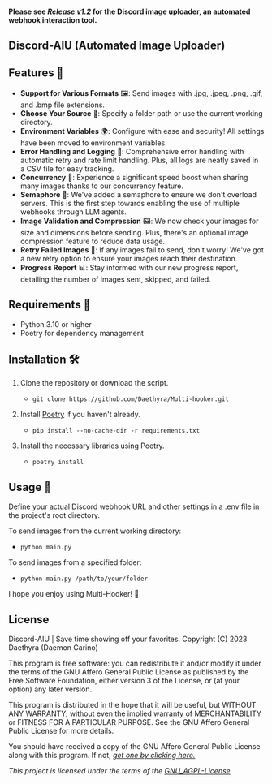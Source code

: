 #### Please see ***[Release v1.2](https://github.com/Daethyra/Webhook-Automation/releases/tag/v1.2)*** for the Discord image uploader, an automated webhook interaction tool.

## Discord-AIU (Automated Image Uploader)
## Features 🌟

* **Support for Various Formats** 🖼️: Send images with .jpg, .jpeg, .png, .gif, and .bmp file extensions.
* **Choose Your Source** 📂: Specify a folder path or use the current working directory.
* **Environment Variables** 🌍: Configure with ease and security! All settings have been moved to environment variables.
* **Error Handling and Logging** 📝: Comprehensive error handling with automatic retry and rate limit handling. Plus, all logs are neatly saved in a CSV file for easy tracking.
* **Concurrency** 🚄: Experience a significant speed boost when sharing many images thanks to our concurrency feature.
* **Semaphore** 🚦: We've added a semaphore to ensure we don't overload servers. This is the first step towards enabling the use of multiple webhooks through LLM agents.
* **Image Validation and Compression** 🖼️: We now check your images for size and dimensions before sending. Plus, there's an optional image compression feature to reduce data usage.
* **Retry Failed Images** 🔁: If any images fail to send, don't worry! We've got a new retry option to ensure your images reach their destination.
* **Progress Report** 📊: Stay informed with our new progress report, detailing the number of images sent, skipped, and failed.

## Requirements 📌

* Python 3.10 or higher
* Poetry for dependency management

## Installation 🛠️

1. Clone the repository or download the script.

   - `git clone https://github.com/Daethyra/Multi-hooker.git`
2. Install [Poetry](https://python-poetry.org/docs/#installation) if you haven't already.

   - `pip install --no-cache-dir -r requirements.txt`
3. Install the necessary libraries using Poetry.

   - `poetry install`

## Usage 🚀

Define your actual Discord webhook URL and other settings in a .env file in the project's root directory.

To send images from the current working directory:

- `python main.py`

To send images from a specified folder:

- `python main.py /path/to/your/folder`

I hope you enjoy using Multi-Hooker! 🎈

## License

Discord-AIU | Save time showing off your favorites.
Copyright (C) 2023 Daethyra (Daemon Carino)

This program is free software: you can redistribute it and/or modify
it under the terms of the GNU Affero General Public License as
published by the Free Software Foundation, either version 3 of the
License, or (at your option) any later version.

This program is distributed in the hope that it will be useful,
but WITHOUT ANY WARRANTY; without even the implied warranty of
MERCHANTABILITY or FITNESS FOR A PARTICULAR PURPOSE.  See the
GNU Affero General Public License for more details.

You should have received a copy of the GNU Affero General Public License
along with this program.  If not, *[get one by clicking here.](https://www.gnu.org/licenses/)*

*This project is licensed under the terms of the [GNU_AGPL-License](./LICENSE).*
